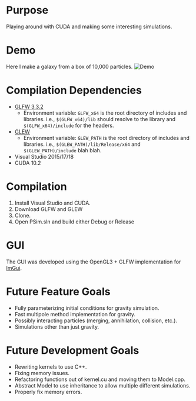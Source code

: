 # Purpose
Playing around with CUDA and making some interesting simulations.

# Demo
Here I make a galaxy from a box of 10,000 particles.
![Demo](https://github.com/ben-j-c/PSim2/blob/master/PSIM_demo.gif?raw=true "Just a demo.")

# Compilation Dependencies
* [GLFW 3.3.2](https://www.glfw.org/download.html)
  * Environment variable: `GLFW_x64` is the root directory of includes and libraries. i.e., `$(GLFW_x64)/lib` should resolve to the library and `$(GLFW_x64)/include` for the headers.
* [GLEW](http://glew.sourceforge.net/)
  * Environment variable: `GLEW_PATH` is the root directory of includes and libraries. i.e., `$(GLEW_PATH)/lib/Release/x64` and `$(GLEW_PATH)/include` blah blah.
* Visual Studio 2015/17/18
* CUDA 10.2

# Compilation
1. Install Visual Studio and CUDA.
2. Download GLFW and GLEW
3. Clone.
4. Open PSim.sln and build either Debug or Release

# GUI
The GUI was developed using the OpenGL3 + GLFW implementation for [ImGui](https://github.com/ocornut/imgui). 

# Future Feature Goals
* Fully parameterizing initial conditions for gravity simulation.
* Fast multipole method implementation for gravity.
* Possibly interacting particles (merging, annihilation, collision, etc.).
* Simulations other than just gravity.

# Future Development Goals
* Rewriting kernels to use C++.
* Fixing memory issues.
* Refactoring functions out of kernel.cu and moving them to Model.cpp.
* Abstract Model to use inheritance to allow multiple different simulations.
* Properly fix memory errors.
